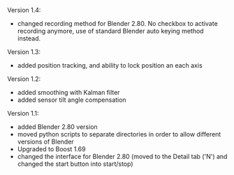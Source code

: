 Version 1.4:
- changed recording method for Blender 2.80. No checkbox to activate recording anymore, use of standard Blender auto keying method instead.

Version 1.3:
- added position tracking, and ability to lock position an each axis

Version 1.2:
- added smoothing with Kalman filter
- added sensor tilt angle compensation

Version 1.1:
- added Blender 2.80 version
- moved python scripts to separate directories in order to allow different versions of Blender
- Upgraded to Boost 1.69
- changed the interface for Blender 2.80 (moved to the Detail tab ('N') and changed the start button into start/stop)
